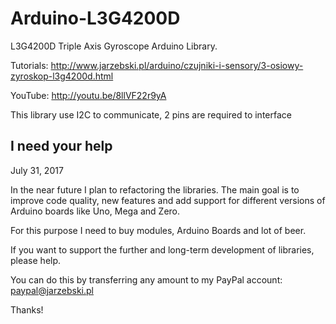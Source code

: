 Arduino-L3G4200D
================

L3G4200D Triple Axis Gyroscope Arduino Library.

Tutorials: http://www.jarzebski.pl/arduino/czujniki-i-sensory/3-osiowy-zyroskop-l3g4200d.html

YouTube: http://youtu.be/8llVF22r9yA

This library use I2C to communicate, 2 pins are required to interface

I need your help
----------------

July 31, 2017

In the near future I plan to refactoring the libraries. The main goal is to improve code quality, new features and add support for different versions of Arduino boards like Uno, Mega and Zero.

For this purpose I need to buy modules, Arduino Boards and lot of beer. 

If you want to support the further and long-term development of libraries, please help.

You can do this by transferring any amount to my PayPal account: paypal@jarzebski.pl

Thanks!
